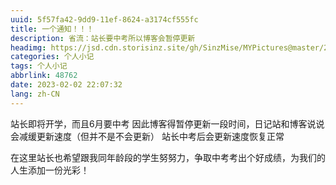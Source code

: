 ```yaml
---
uuid: 5f57fa42-9dd9-11ef-8624-a3174cf555fc
title: 一个通知！！！
description: 省流：站长要中考所以博客会暂停更新
headimg: https://jsd.cdn.storisinz.site/gh/SinzMise/MYPictures@master/20230202/OIP-C.3v0204kp5ns0.webp
categories: 个人小记
tags: 个人小记
abbrlink: 48762
date: 2023-02-02 22:07:32
lang: zh-CN
---
```

<!-- more -->
站长即将开学，而且6月要中考
因此博客得暂停更新一段时间，日记站和博客说说会减缓更新速度（但并不是不会更新）
站长中考后会更新速度恢复正常

在这里站长也希望跟我同年龄段的学生努努力，争取中考考出个好成绩，为我们的人生添加一份光彩！
